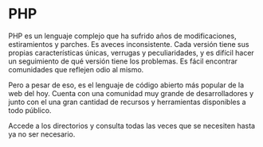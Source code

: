 PHP
===

PHP es un lenguaje complejo que ha sufrido años de modificaciones, estiramientos y parches. Es aveces inconsistente.  Cada versión tiene sus propias características únicas, verrugas y peculiaridades, y es difícil hacer un seguimiento de qué versión tiene los problemas. Es fácil encontrar comunidades que reflejen odio al mismo.

Pero a pesar de eso, es el lenguaje de código abierto más popular de la web del hoy. Cuenta con una comunidad muy grande de desarrolladores y junto con el una gran cantidad de recursos y herramientas disponibles a todo público. 

Accede a los directorios y consulta todas las veces que se necesiten hasta ya no ser necesario. 